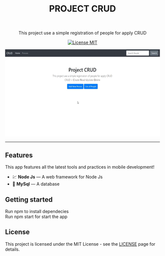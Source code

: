 <h1 align="center">
<br>
  PROJECT CRUD
<br>
<br>
</h1>

<p align="center">
This project use a simple registration of people for apply CRUD  </p>        

<p align="center">
  <a href="https://opensource.org/licenses/MIT">
    <img src="https://img.shields.io/badge/License-MIT-blue.svg" alt="License MIT">
  </a>
</p>

[//]: # (Add your gifs/images here:)
<div align="center">

  <img src="public/projeto-crud.gif" alt="demo">
</div>
<hr />

## Features
[//]: # (Add the features of your project here:)
This app features all the latest tools and practices in mobile development!

- 💹 **Node Js** — A web framework for Node Js
- 📄 **MySql** — A database

## Getting started

Run npm to install dependecies<br>
Run npm start for start the app<br>

## License

This project is licensed under the MIT License - see the [LICENSE](https://opensource.org/licenses/MIT) page for details.
